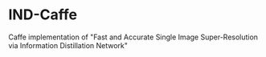 # IND-Caffe
Caffe implementation of "Fast and Accurate Single Image Super-Resolution via Information Distillation Network"

